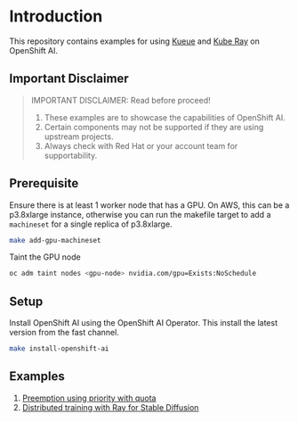 # Introduction

This repository contains examples for using [Kueue](https://kueue.sigs.k8s.io/) and [Kube Ray](https://docs.ray.io/en/latest/cluster/kubernetes/index.html) on OpenShift AI.

## Important Disclaimer

> IMPORTANT DISCLAIMER: Read before proceed!
> 1. These examples are to showcase the capabilities of OpenShift AI.
> 1. Certain components may not be supported if they are using upstream projects.
> 1. Always check with Red Hat or your account team for supportability. 

## Prerequisite

Ensure there is at least 1 worker node that has a GPU. On AWS, this can be a p3.8xlarge instance, otherwise you can run the makefile target to add a `machineset` for a single replica of p3.8xlarge.

```bash
make add-gpu-machineset
```

Taint the GPU node
```bash
oc adm taint nodes <gpu-node> nvidia.com/gpu=Exists:NoSchedule
```

## Setup
Install OpenShift AI using the OpenShift AI Operator. This install the latest version from the fast channel.

```bash
make install-openshift-ai
```

## Examples

1. [Preemption using priority with quota](yaml/preemption/)
1. [Distributed training with Ray for Stable Diffusion](yaml/distributed-training/)


